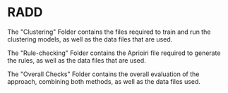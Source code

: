 # RADD

The "Clustering" Folder contains the files required to train and run the clustering models, as well as the data files that are used.

The "Rule-checking" Folder contains the Aprioiri file required to generate the rules, as well as the data files that are used.

The "Overall Checks" Folder contains the overall evaluation of the approach, combining both methods, as well as the data files used.
